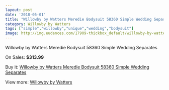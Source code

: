 ```yaml
---
layout: post
date: '2018-05-01'
title: "Willowby by Watters Meredie Bodysuit 58360 Simple Wedding Separates"
category: Willowby by Watters
tags: ["simple","willowby","unique","wedding","bodysuit"]
image: http://img.eudances.com/17909-thickbox_default/willowby-by-watters-meredie-bodysuit-58360-simple-wedding-separates.jpg
---
```

Willowby by Watters Meredie Bodysuit 58360 Simple Wedding Separates

On Sales: **$313.99**
<a href="https://www.eudances.com/en/willowby-by-watters/5203-willowby-by-watters-meredie-bodysuit-58360-simple-wedding-separates.html"><amp-img layout="responsive" width="600" height="600" src="//img.eudances.com/17909-thickbox_default/willowby-by-watters-meredie-bodysuit-58360-simple-wedding-separates.jpg" alt="Willowby by Watters Meredie Bodysuit 58360 Simple Wedding Separates 0" /></a>
<a href="https://www.eudances.com/en/willowby-by-watters/5203-willowby-by-watters-meredie-bodysuit-58360-simple-wedding-separates.html"><amp-img layout="responsive" width="600" height="600" src="//img.eudances.com/17913-thickbox_default/willowby-by-watters-meredie-bodysuit-58360-simple-wedding-separates.jpg" alt="Willowby by Watters Meredie Bodysuit 58360 Simple Wedding Separates 1" /></a>
<a href="https://www.eudances.com/en/willowby-by-watters/5203-willowby-by-watters-meredie-bodysuit-58360-simple-wedding-separates.html"><amp-img layout="responsive" width="600" height="600" src="//img.eudances.com/17912-thickbox_default/willowby-by-watters-meredie-bodysuit-58360-simple-wedding-separates.jpg" alt="Willowby by Watters Meredie Bodysuit 58360 Simple Wedding Separates 2" /></a>
<a href="https://www.eudances.com/en/willowby-by-watters/5203-willowby-by-watters-meredie-bodysuit-58360-simple-wedding-separates.html"><amp-img layout="responsive" width="600" height="600" src="//img.eudances.com/17911-thickbox_default/willowby-by-watters-meredie-bodysuit-58360-simple-wedding-separates.jpg" alt="Willowby by Watters Meredie Bodysuit 58360 Simple Wedding Separates 3" /></a>
<a href="https://www.eudances.com/en/willowby-by-watters/5203-willowby-by-watters-meredie-bodysuit-58360-simple-wedding-separates.html"><amp-img layout="responsive" width="600" height="600" src="//img.eudances.com/17910-thickbox_default/willowby-by-watters-meredie-bodysuit-58360-simple-wedding-separates.jpg" alt="Willowby by Watters Meredie Bodysuit 58360 Simple Wedding Separates 4" /></a>

Buy it: [Willowby by Watters Meredie Bodysuit 58360 Simple Wedding Separates](https://www.eudances.com/en/willowby-by-watters/5203-willowby-by-watters-meredie-bodysuit-58360-simple-wedding-separates.html "Willowby by Watters Meredie Bodysuit 58360 Simple Wedding Separates")

View more: [Willowby by Watters](https://www.eudances.com/en/48-willowby-by-watters "Willowby by Watters")